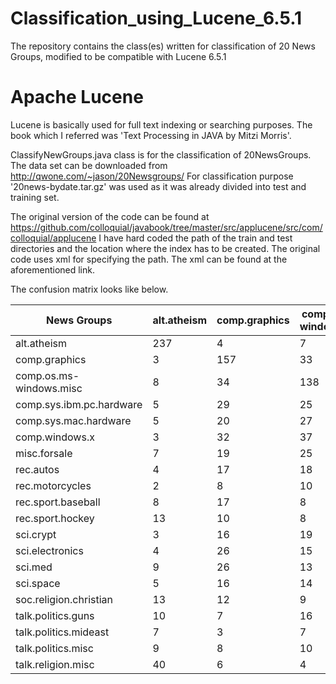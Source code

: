 # Classification_using_Lucene_6.5.1
The repository contains the class(es) written for classification of 20 News Groups, modified to be compatible with Lucene 6.5.1


# Apache Lucene
Lucene is basically used for full text indexing or searching purposes.
The book which I referred was 'Text Processing in JAVA by Mitzi Morris'.

ClassifyNewGroups.java class is for the classification of 20NewsGroups.
The data set can be downloaded from http://qwone.com/~jason/20Newsgroups/
For classification purpose '20news-bydate.tar.gz' was used as it was already divided into test and training set.

The original version of the code can be found at
https://github.com/colloquial/javabook/tree/master/src/applucene/src/com/colloquial/applucene
I have hard coded the path of the train and test directories and the location where the index has to be created.
The original code uses xml for specifying the path. The xml can be found at the aforementioned link.

The confusion matrix looks like below.

News Groups  | alt.atheism | comp.graphics | comp.os.ms-windows.misc | comp.sys.ibm.pc.hardware | comp.sys.mac.hardware | comp.windows.x | misc.forsale | rec.autos | rec.motorcycles | rec.sport.baseball | rec.sport.hockey | sci.crypt | sci.electronics | sci.med | sci.space | soc.religion.christian | talk.politics.guns | talk.politics.mideast | talk.politics.misc | talk.religion.misc
------------ | ----------- | ------------- | ----------------------- | ------------------------ | --------------------- | -------------- | ------------ | --------- | --------------- | ------------------ | ---------------- | --------- | --------------- | ------- | --------- | ---------------------- | ------------------ | --------------------- | ------------------ | ------------------
alt.atheism |  237 |    4 |    7 |    3 |    2 |    3 |    6 |    1 |    3 |    2 |    3 |    8 |    1 |    6 |    2 |    2 |    1 |    3 |    2 |   23 |
comp.graphics |    3 |  157 |   33 |   28 |   14 |   30 |   20 |   10 |    8 |   11 |   15 |   14 |   12 |   12 |    8 |    2 |    2 |    2 |    1 |    7 |
comp.os.ms-windows.misc |    8 |   34 |  138 |   29 |   19 |   19 |   12 |    6 |   10 |   15 |   11 |    9 |    9 |   20 |    8 |   11 |   10 |    4 |    8 |   14 |
comp.sys.ibm.pc.hardware |    5 |   29 |   25 |  177 |   19 |   10 |   17 |   10 |    8 |    5 |    8 |    6 |   25 |   14 |    8 |    8 |    3 |    3 |    7 |    5 |
comp.sys.mac.hardware |    5 |   20 |   27 |   25 |  171 |   10 |   19 |   14 |    7 |   13 |    6 |    2 |   14 |   15 |    6 |    6 |    8 |    5 |   11 |    1 |
comp.windows.x |    3 |   32 |   37 |   15 |   17 |  196 |    9 |    7 |   11 |    6 |    8 |    6 |   12 |    8 |    9 |    7 |    3 |    5 |    2 |    2 |
misc.forsale |    7 |   19 |   25 |   18 |   25 |   14 |  177 |   18 |   13 |    6 |    5 |    3 |   18 |    8 |    8 |    7 |    3 |    3 |   10 |    3 |
rec.autos |    4 |   17 |   18 |   21 |   15 |    8 |   20 |  186 |   20 |   12 |   14 |    1 |   17 |    4 |   10 |   12 |    5 |    1 |    7 |    4 |
rec.motorcycles |    2 |    8 |   10 |    8 |    6 |    5 |    7 |   10 |  297 |   11 |    7 |    4 |    1 |    4 |    5 |    5 |    2 |    1 |    2 |    3 |
rec.sport.baseball |    8 |   17 |    8 |    4 |    8 |   18 |   13 |   18 |   10 |  204 |   23 |    3 |   11 |   13 |   13 |    8 |    2 |    3 |   12 |    1 |
rec.sport.hockey |   13 |   10 |    8 |    8 |    9 |    4 |    7 |    8 |    3 |   22 |  262 |    3 |    5 |    7 |    7 |    6 |    3 |    4 |    7 |    3 |
sci.crypt |    3 |   16 |   19 |    2 |    4 |    7 |    7 |    7 |    8 |    5 |    2 |  283 |    1 |    9 |    7 |    1 |    7 |    2 |    3 |    3 |
sci.electronics |    4 |   26 |   15 |   20 |    9 |   14 |   12 |    9 |   12 |   20 |    6 |    5 |  188 |   10 |   13 |    2 |    7 |   11 |    7 |    3 |
sci.med |    9 |   26 |   13 |   21 |   14 |    9 |   12 |   20 |   13 |   10 |    5 |   11 |   23 |  163 |    4 |   11 |    7 |    4 |    8 |   13 |
sci.space |    5 |   16 |   14 |    6 |   11 |   10 |    6 |    8 |    4 |    5 |    3 |    4 |   14 |   10 |  264 |    5 |    3 |    3 |    2 |    1 |
soc.religion.christian |   13 |   12 |    9 |    6 |    5 |    5 |    2 |    2 |    3 |    8 |    8 |    4 |    2 |   10 |    1 |  280 |    6 |    3 |    5 |   14 |
talk.politics.guns |   10 |    7 |   16 |    3 |    2 |    8 |    8 |    7 |    3 |   14 |    3 |   10 |    3 |    5 |    6 |    3 |  245 |    1 |    4 |    6 |
talk.politics.mideast |    7 |    3 |    7 |    8 |   21 |    0 |    2 |   11 |    4 |   10 |    9 |    1 |    3 |    9 |   11 |   15 |    4 |  242 |    8 |    1 |
talk.politics.misc |    9 |    8 |   10 |    5 |   12 |    1 |    6 |   10 |    4 |    9 |    9 |    4 |    5 |    9 |    7 |    4 |   25 |    7 |  157 |    9 |
talk.religion.misc |   40 |    6 |    4 |    4 |    0 |    0 |    1 |    3 |    3 |    3 |    3 |    4 |    6 |    5 |    3 |    6 |   13 |    2 |    7 |  138 |
